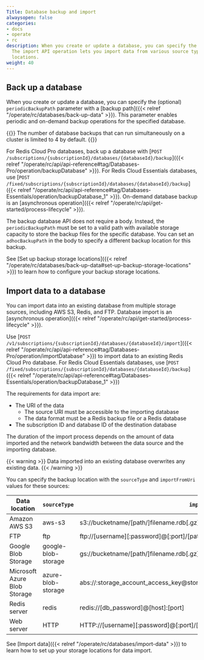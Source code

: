 ```yaml
---
Title: Database backup and import
alwaysopen: false
categories:
- docs
- operate
- rc
description: When you create or update a database, you can specify the backup path.
  The import API operation lets you import data from various source types and specified
  locations.
weight: 40
---
```


## Back up a database

When you create or update a database, you can specify the (optional) `periodicBackupPath` parameter
with a [backup path]({{< relref "/operate/rc/databases/back-up-data" >}}).
This parameter enables periodic and on-demand backup operations for the specified database.

{{<note>}}
The number of database backups that can run simultaneously on a cluster is limited to 4 by default.
{{</note>}}

For Redis Cloud Pro databases, back up a database with [`POST /subscriptions/{subscriptionId}/databases/{databaseId}/backup`]({{< relref "/operate/rc/api/api-reference#tag/Databases-Pro/operation/backupDatabase" >}}). For Redis Cloud Essentials databases, use [`POST /fixed/subscriptions/{subscriptionId}/databases/{databaseId}/backup`]({{< relref "/operate/rc/api/api-reference#tag/Databases-Essentials/operation/backupDatabase_1" >}}).
On-demand database backup is an [asynchronous operation]({{< relref "/operate/rc/api/get-started/process-lifecycle" >}}).

The backup database API does not require a body. Instead, the `periodicBackupPath` must be set to a valid path with available storage capacity to store the backup files for the specific database. You can set an `adhocBackupPath` in the body to specify a different backup location for this backup.

See [Set up backup storage locations]({{< relref "/operate/rc/databases/back-up-data#set-up-backup-storage-locations" >}}) to learn how to configure your backup storage locations.

## Import data to a database

You can import data into an existing database from multiple storage sources, including AWS S3, Redis, and FTP.
Database import is an [asynchronous operation]({{< relref "/operate/rc/api/get-started/process-lifecycle" >}}).

Use [`POST /v1/subscriptions/{subscriptionId}/databases/{databaseId}/import`]({{< relref "/operate/rc/api/api-reference#tag/Databases-Pro/operation/importDatabase" >}}) to import data to an existing Redis Cloud Pro database. For Redis Cloud Essentials databases, use [`POST /fixed/subscriptions/{subscriptionId}/databases/{databaseId}/backup`]({{< relref "/operate/rc/api/api-reference#tag/Databases-Essentials/operation/backupDatabase_1" >}})

The requirements for data import are:

- The URI of the data
    - The source URI must be accessible to the importing database
    - The data format must be a Redis backup file or a Redis database
- The subscription ID and database ID of the destination database

The duration of the import process depends on the amount of data imported and the network bandwidth between the data source and the importing database.

{{< warning >}}
Data imported into an existing database overwrites any existing data.
{{< /warning >}}

You can specify the backup location with the `sourceType` and `importFromUri` values for these sources:

|Data location|`sourceType`|`importFromUri`|
|---|---|---|
|Amazon AWS S3|aws-s3|s3://bucketname/[path/]filename.rdb[.gz]|
|FTP|ftp|ftp://[username][:password]@[:port]/[path/]filename.rdb[.gz]|
|Google Blob Storage|google-blob-storage|gs://bucketname/[path/]filename.rdb[.gz]|
|Microsoft Azure Blob Storage|azure-blob-storage|abs://:storage_account_access_key@storage_account_name/[container/]filename.rdb[.gz]|
|Redis server|redis|redis://[db_password]@[host]:[port]|
|Web server|HTTP|HTTP://[username][:password]@[:port]/[path/]filename.rdb[.gz]|

See [Import data]({{< relref "/operate/rc/databases/import-data" >}}) to learn how to set up your storage locations for data import.
